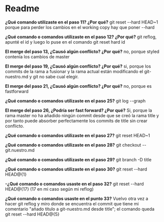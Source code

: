 
# Readme					
**¿Qué comando utilizaste en el paso 11? ¿Por qué?** 
 git reset --hard HEAD~1 porque para perder los cambios en el working copy hay que poner --hard
 
 **¿Qué comando o comandos utilizaste en el paso 12? ¿Por qué?** 
git reflog, apunté el id y luego lo puse en el comando git reset hard id 

**El merge del paso 13, ¿Causó algún conflicto? ¿Por qué?**
no, porque styled contenía los cambios de master

**El merge del paso 19, ¿Causó algún conflicto? ¿Por qué?**
si, porque los commits de la rama a fusionar y la rama actual están modificando el git-nuestro.md y git no sabe cual elegir.

**El merge del paso 21, ¿Causó algún conflicto? ¿Por qué?**
no, porque es fastforward

**¿Qué comando o comandos utilizaste en el paso 25?**
git log --graph

**El merge del paso 26, ¿Podría ser fast forward? ¿Por qué?**
Si, porque la rama master no ha añadido ningún commit desde que se creó la rama title y por tanto puede absorber perfectamente los commits de title sin crear conflicto.

**¿Qué comando o comandos utilizaste en el paso 27?**
git reset HEAD~1

**¿Qué comando o comandos utilizaste en el paso 28?**
git checkout -- git.nuestro.md

**¿Qué comando o comandos utilizaste en el paso 29?**
git branch -D  title

**¿Qué comando o comandos utilizaste en el paso 30?**
git reset --hard HEAD@{1}

**-¿Qué comando o comandos usaste en el paso 32?**
git reset --hard HEAD@{17} (17 en mi caso según mi reflog)

**¿Qué comando o comandos usaste en el punto 33?**
Vuelvo otra vez a hacer git reflog y miro donde se encuentra el commit que tiene mi comentario "añado titulo a git-nuestro.md desde title"; el comando queda git reset --hard HEAD@{5} 
